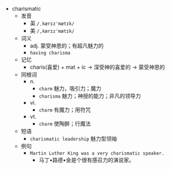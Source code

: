 - charismatic
  - 发音
    - 英 `/ˌkærɪz'mætɪk/`
    - 美 `/,kærɪz'mætɪk/`
  - 词义
    - adj. 蒙受神恩的；有超凡魅力的
    - `having charisma`
  - 记忆
    - charis(喜爱) + mat + ic → 深受神的喜爱的 → 蒙受神恩的
  - 同根词
    - n.
      - `charm` 魅力，吸引力；魔力
      - `charisma` 魅力；神授的能力；非凡的领导力
    - vi.
      - `charm` 有魔力；用符咒
    - vt.
      - `charm` 使陶醉；行魔法
  - 短语
    - `charismatic leadership` 魅力型领袖 
  - 例句
    - `Martin Luther King was a very charismatic speaker.`
      - 马丁•路德•金是个很有感召力的演说家。

